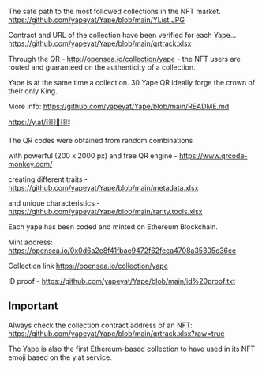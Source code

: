 The safe path to the most followed collections in the NFT market.
https://github.com/yapeyat/Yape/blob/main/YList.JPG

Contract and URL of the collection have been verified for each Yape...
https://github.com/yapeyat/Yape/blob/main/qrtrack.xlsx

Through the QR  - http://opensea.io/collection/yape - 
the NFT users are routed and guaranteed on the authenticity of a collection.

Yape is at the same time a collection. 30 Yape QR ideally forge the crown of their only King.

More info: https://github.com/yapeyat/Yape/blob/main/README.md

https://y.at/⛓️⛓️🦍⛓️⛓️


The QR codes were obtained from random combinations 

with powerful (200 x 2000 px) and free QR engine  - https://www.qrcode-monkey.com/

creating different traits - https://github.com/yapeyat/Yape/blob/main/metadata.xlsx

and unique characteristics - https://github.com/yapeyat/Yape/blob/main/rarity.tools.xlsx

Each yape has been coded and minted on Ethereum Blockchain. 

Mint address: https://opensea.io/0x0d6a2e8f41fbae9472f62feca4708a35305c36ce

Collection link https://opensea.io/collection/yape

ID proof - https://github.com/yapeyat/Yape/blob/main/id%20proof.txt


Important
---------
Always check the collection contract address of an NFT:
https://github.com/yapeyat/Yape/blob/main/qrtrack.xlsx?raw=true


The Yape is also the first Ethereum-based collection to have used in its NFT emoji based on the y.at service.
